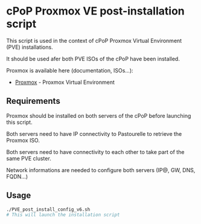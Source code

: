 cPoP Proxmox VE post-installation script
===

This script is used in the context of cPoP Proxmox Virtual Environment (PVE) installations.

It should be used afer both PVE ISOs of the cPoP have been installed.

Proxmox is available here (documentation, ISOs...): 
* [Proxmox](https://www.proxmox.com/en/) - Proxmox Virtual Environment

## Requirements

Proxmox should be installed on both servers of the cPoP before launching this script.

Both servers need to have IP connectivity to Pastourelle to retrieve the Proxmox ISO.

Both servers need to have connectivity to each other to take part of the same PVE cluster.

Network informations are needed to configure both servers (IP@, GW, DNS, FQDN...)


## Usage

```bash
./PVE_post_install_config_v6.sh
# This will launch the installation script
```